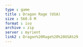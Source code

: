 ```yaml
---
type : game
title : Dragon Rage (USA)
size : 560.6 M
format : iso
archive : zip
server : myrient
link2 : Dragon%20Rage%20%28USA%29
---
```

